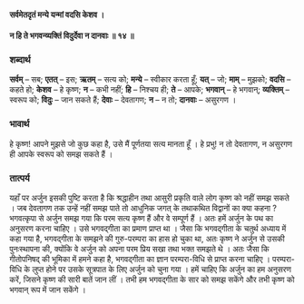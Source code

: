 #### सर्वमेतदृतं मन्ये यन्मां वदसि केशव ।
#### न हि ते भगवन्व्यक्तिं विदुर्देवा न दानवाः ॥ १४ ॥

### शब्दार्थ

**सर्वम्** – सब; **एतत्** – इस; **ऋतम्** – सत्य को; **मन्ये** – स्वीकार करता हूँ; **यत्** – जो; **माम्** – मुझको; **वदसि** – कहते हो; **केशव** – हे कृष्ण; **न** – कभी नहीं; **हि** – निश्चय ही; **ते** – आपके; **भगवान्** – हे भगवान्; **व्यक्तिम्** – स्वरूप को; **विदुः** – जान सकते हैं; **देवाः** – देवतागण; **न** – न तो; **दानवाः** – असुरगण ।

### भावार्थ

हे कृष्ण! आपने मुझसे जो कुछ कहा है, उसे मैं पूर्णतया सत्य मानता हूँ । हे प्रभु! न तो देवतागण, न असुरगण ही आपके स्वरूप को समझ सकते हैं ।

### तात्पर्य

यहाँ पर अर्जुन इसकी पुष्टि करता है कि श्रद्धाहीन तथा आसुरी प्रकृति वाले लोग कृष्ण को नहीं समझ सकते । जब देवतागण तक उन्हें नहीं समझ पाते तो आधुनिक जगत् के तथाकथित विद्वानों का क्या कहना ? भगवत्कृपा से अर्जुन समझ गया कि परम सत्य कृष्ण हैं और वे सम्पूर्ण हैं । अतः हमें अर्जुन के पथ का अनुसरण करना चाहिए । उसे भगवद्गीता का प्रमाण प्राप्त था । जैसा कि भगवद्गीता के चतुर्थ अध्याय में कहा गया है, भगवद्गीता के समझने की गुरु-परम्परा का हास हो चुका था, अतः कृष्ण ने अर्जुन से उसकी पुनःस्थापना की, क्योंकि वे अर्जुन को अपना परम प्रिय सखा तथा भक्त समझते थे । अतः जैसा कि गीतोपनिषद् की भूमिका में हमने कहा है, भगवद्गीता का ज्ञान परम्परा-विधि से प्राप्त करना चाहिए । परम्परा-विधि के लुप्त होने पर उसके सूत्रपात के लिए अर्जुन को चुना गया । हमें चाहिए कि अर्जुन का हम अनुसरण करें, जिसने कृष्ण की सारी बातें जान लीं । तभी हम भगवद्गीता के सार को समझ सकेंगे और तभी कृष्ण को भगवान् रूप में जान सकेंगे ।